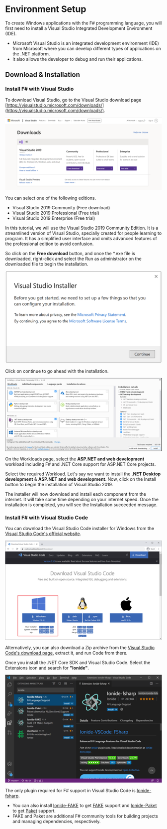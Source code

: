 ﻿---
PermaID: 100001
Name: Environment Setup
---

# Environment Setup

To create Windows applications with the F# programming language, you will first need to install a Visual Studio Integrated Development Environment (IDE). 

 - Microsoft Visual Studio is an integrated development environment (IDE) from Microsoft where you can develop different types of applications on the .NET platform. 
 - It also allows the developer to debug and run their applications.

## Download & Installation

### Install F# with Visual Studio

To download Visual Studio, go to the Visual Studio download page [https://visualstudio.microsoft.com/downloads/](https://visualstudio.microsoft.com/downloads/).

<img src="images/setup-1.png">

You can select one of the following editions.

 - Visual Studio 2019 Community (Free download)
 - Visual Studio 2019 Professional (Free trial)
 - Visual Studio 2019 Enterprise (Free trial)

In this tutorial, we will use the Visual Studio 2019 Community Edition. It is a streamlined version of Visual Studio, specially created for people learning to program. It has a simplified user interface and omits advanced features of the professional edition to avoid confusion. 

So click on the **Free download** button, and once the *.exe file is downloaded, right-click and select the Run as administrator on the downloaded file to begin the installation.

<img src="images/setup-2.png">

Click on continue to go ahead with the installation. 

<img src="images/setup-3.png">

On the Workloads page, select the **ASP.NET and web development** workload including F# and .NET Core support for ASP.NET Core projects.

Select the required Workload. Let's say we want to install the **.NET Desktop development** & **ASP.NET and web development**. Now, click on the Install button to begin the installation of Visual Studio 2019.

The installer will now download and install each component from the internet. It will take some time depending on your internet speed. Once the installation is completed, you will see the Installation succeeded message.

### Install F# with Visual Studio Code

You can download the Visual Studio Code installer for Windows from the [Visual Studio Code's official website](https://code.visualstudio.com/Download).

<img src="images/setup-4.png">

Alternatively, you can also download a Zip archive from the [Visual Studio Code's download page](https://code.visualstudio.com/Download), extract it, and run Code from there.

Once you install the .NET Core SDK and Visual Studio Code. Select the Extensions icon and search for **"Ionide"**.

<img src="images/setup-5.png">

The only plugin required for F# support in Visual Studio Code is [Ionide-fsharp](https://marketplace.visualstudio.com/items?itemName=Ionide.Ionide-fsharp). 

 - You can also install [Ionide-FAKE](https://marketplace.visualstudio.com/items?itemName=Ionide.Ionide-FAKE) to get [FAKE](https://fake.build/) support and [Ionide-Paket](https://marketplace.visualstudio.com/items?itemName=Ionide.Ionide-Paket) to get [Paket](https://fsprojects.github.io/Paket/) support. 
 - FAKE and Paket are additional F# community tools for building projects and managing dependencies, respectively.

